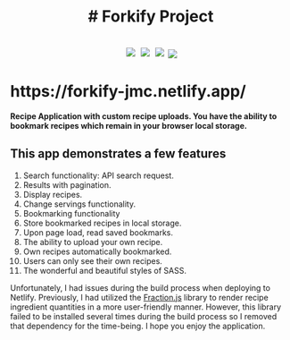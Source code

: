 
<div align="center" dir="auto">
  <h1 dir="auto"># Forkify Project</h1>
  <br>
<img src="https://img.shields.io/badge/JavaScript-F7DF1E?style=for-the-badge&logo=javascript&logoColor=black" style="padding: 3px"/> <img src="https://img.shields.io/badge/HTML-239120?style=for-the-badge&logo=html5&logoColor=white" style="padding: 3px"/> <img src="https://img.shields.io/badge/CSS3-1572B6?style=for-the-badge&logo=css3&logoColor=white" style="padding: 3px"/>  <img src="https://img.shields.io/badge/Visual%20Studio%20Code-0078d7.svg?style=for-the-badge&logo=visual-studio-code&logoColor=white"/>
  </br>
</div>

<h1> https://forkify-jmc.netlify.app/ </h1>

<strong>Recipe Application with custom recipe uploads. You have the ability to bookmark recipes which remain in your browser local storage.</strong>

<h2> This app demonstrates a few features </h2>
<ol type="1">
  <li>Search functionality: API search request.</li>
  <li>Results with pagination.</li>
  <li>Display recipes.</li>
  <li>Change servings functionality.</li>
  <li>Bookmarking functionality</li>
  <li>Store bookmarked recipes in local storage.</li>
  <li>Upon page load, read saved bookmarks.</li>
  <li>The ability to upload your own recipe.</li>
  <li>Own recipes automatically bookmarked.</li>
  <li>Users can only see their own recipes.</li>
  <li>The wonderful and beautiful styles of SASS.</li>
 </ol>  


Unfortunately, I had issues during the build process when deploying to Netlify. Previously, I had utilized the [Fraction.js](https://github.com/infusion/Fraction.js/) library to render recipe ingredient quantities in a more user-friendly manner. However, this library failed to be installed several times during the build process so I removed that dependency for the time-being. I hope you enjoy the application.

